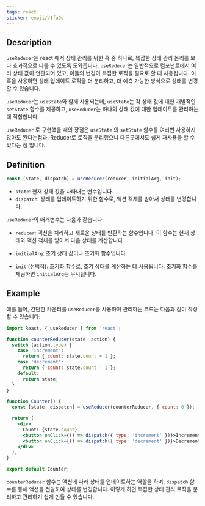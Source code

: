 ```yaml
---
tags: react
sticker: emoji//1fa9d
---
```

## Description

`useReducer`는 react 에서 상태 관리를 위한 훅 중 하나로, 복잡한 상태 관리 논리를 보다 효과적으로 다룰 수 있도록 도와줍니다. `useReducer`는 일반적으로 컴포넌트에서 여러 상태 값이 연관되어 있고, 이들의 변경이 복잡한 로직을 필요로 할 때 사용됩니다. 이 훅을 사용하면 상태 업데이트 로직을 더 분리하고, 더 예측 가능한 방식으로 상태를 변경할 수 있습니다.

`useReducer`는 `useState`와 함께 사용되는데, `useState`는 각 상태 값에 대한 개별적인 `setState` 함수를 제공하고, `useReducer`는 하나의 상태 값에 대한 업데이트를 관리하는 데 적합합니다.

`useReducer` 로 구현했을 때의 장점은 `useState` 의 `setState` 함수를 여러번 사용하지 않아도 된다는점과, Reducer로 로직을 분리했으니 다른곳에서도 쉽게 재사용을 할 수 있다는 점 입니다.

## Definition

```jsx
const [state, dispatch] = useReducer(reducer, initialArg, init);
```

- `state`: 현재 상태 값을 나타내는 변수입니다.
- `dispatch`: 상태를 업데이트하기 위한 함수로, 액션 객체를 받아서 상태를 변경합니다.

`useReducer`의 매개변수는 다음과 같습니다:

- `reducer`: 액션을 처리하고 새로운 상태를 반환하는 함수입니다. 이 함수는 현재 상태와 액션 객체를 받아서 다음 상태를 계산합니다.

- `initialArg`: 초기 상태 값이나 초기화 함수입니다.

- `init` (선택적): 초기화 함수로, 초기 상태를 계산하는 데 사용됩니다. 초기화 함수를 제공하면 `initialArg`는 무시됩니다.

## Example

예를 들어, 간단한 카운터를 `useReducer`를 사용하여 관리하는 코드는 다음과 같이 작성할 수 있습니다:

```jsx
import React, { useReducer } from 'react';

function counterReducer(state, action) {
  switch (action.type) {
    case 'increment':
      return { count: state.count + 1 };
    case 'decrement':
      return { count: state.count - 1 };
    default:
      return state;
  }
}

function Counter() {
  const [state, dispatch] = useReducer(counterReducer, { count: 0 });

  return (
    <div>
      Count: {state.count}
      <button onClick={() => dispatch({ type: 'increment' })}>Increment</button>
      <button onClick={() => dispatch({ type: 'decrement' })}>Decrement</button>
    </div>
  );
}

export default Counter;
```

`counterReducer` 함수는 액션에 따라 상태를 업데이트하는 역할을 하며, `dispatch` 함수를 통해 액션을 전달하여 상태를 변경합니다. 이렇게 하면 복잡한 상태 관리 로직을 분리하고 관리하기 쉽게 만들 수 있습니다.